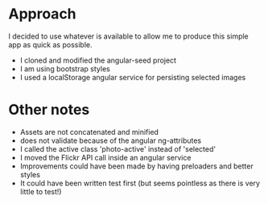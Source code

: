 # Approach

I decided to use whatever is available to allow me to produce this simple app as quick as possible.

* I cloned and modified the angular-seed project
* I am using bootstrap styles
* I used a localStorage angular service for persisting selected images
 
# Other notes
 * Assets are not concatenated and minified
 * does not validate because of the angular ng-attributes
 * I called the active class 'photo-active' instead of 'selected'
 * I moved the Flickr API call inside an angular service
 * Improvements could have been made by having preloaders and better styles
 * It could have been written test first (but seems pointless as there is very little to test!)
